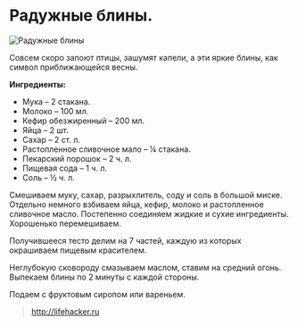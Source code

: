 # Радужные блины.
![Радужные блины](/images/Kulinar/Vipechka/neobich_blini_003.jpg 'Радужные блины')

Совсем скоро запоют птицы, зашумят капели, а эти яркие блины, как символ приближающейся весны.

**Ингредиенты:**

- Мука – 2 стакана.
- Молоко – 100 мл.
- Кефир обезжиренный – 200 мл.
- Яйца – 2 шт.
- Сахар – 2 ст. л.
- Растопленное сливочное мало – ¼ стакана.
- Пекарский порошок – 2 ч. л.
- Пищевая сода – 1 ч. л.
- Соль – ½ ч. л.

Смешиваем муку, сахар, разрыхлитель, соду и соль в большой миске. Отдельно немного взбиваем яйца, кефир, молоко и растопленное сливочное масло. Постепенно соединяем жидкие и сухие ингредиенты. Хорошенько перемешиваем.

Получившееся тесто делим на 7 частей, каждую из которых окрашиваем пищевым красителем.

Неглубокую сковороду смазываем маслом, ставим на средний огонь. Выпекаем блины по 2 минуты с каждой стороны.

Подаем с фруктовым сиропом или вареньем.

> http://lifehacker.ru
